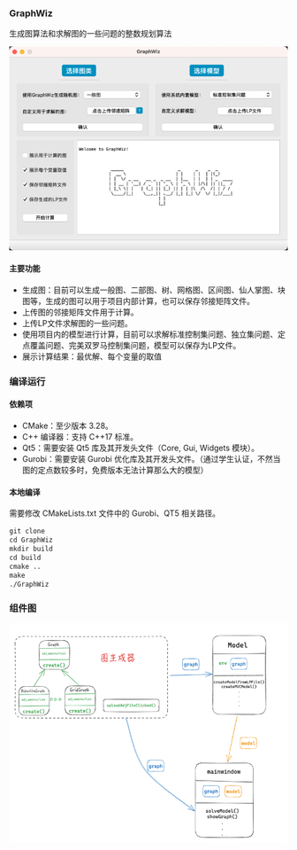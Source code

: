 ### GraphWiz

生成图算法和求解图的一些问题的整数规划算法

![img.png](images/img.png)

#### 主要功能
- 生成图：目前可以生成一般图、二部图、树、网格图、区间图、仙人掌图、块图等，生成的图可以用于项目内部计算，也可以保存邻接矩阵文件。
- 上传图的邻接矩阵文件用于计算。
- 上传LP文件求解图的一些问题。
- 使用项目内的模型进行计算，目前可以求解标准控制集问题、独立集问题、定点覆盖问题、完美双罗马控制集问题，模型可以保存为LP文件。
- 展示计算结果：最优解、每个变量的取值

### 编译运行

#### 依赖项
- CMake：至少版本 3.28。
- C++ 编译器：支持 C++17 标准。
- Qt5：需要安装 Qt5 库及其开发头文件（Core, Gui, Widgets 模块）。
- Gurobi：需要安装 Gurobi 优化库及其开发头文件。（通过学生认证，不然当图的定点数较多时，免费版本无法计算那么大的模型）

#### 本地编译
需要修改 CMakeLists.txt 文件中的 Gurobi、QT5 相关路径。
```shell
git clone
cd GraphWiz
mkdir build
cd build
cmake ..
make
./GraphWiz
```
### 组件图
![img.png](images/class.png)
